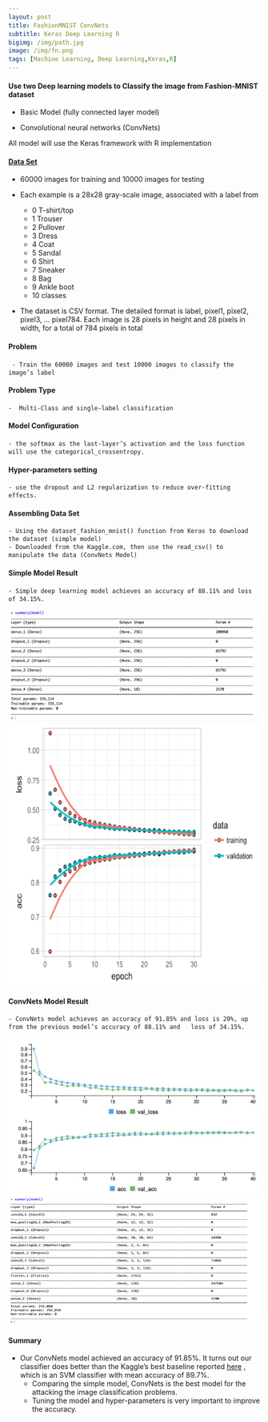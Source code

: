 ```yaml
---
layout: post
title: FashionMNIST ConvNets
subtitle: Keras Deep Learning R
bigimg: /img/path.jpg
image: /img/fn.png
tags: [Machine Learning, Deep Learning,Keras,R]
---
```


#### Use two Deep learning models to Classify the image from Fashion-MNIST dataset

- Basic Model (fully connected layer model)

- Convolutional neural networks (ConvNets)

All model will use the Keras framework with R implementation 

#### [Data Set](https://www.kaggle.com/zalando-research/fashionmnist/data)

- 60000 images for training and 10000 images for testing
- Each example is a 28x28 gray-scale image, associated with a label from 
   + 0 T-shirt/top
   + 1 Trouser
   + 2 Pullover
   + 3 Dress
   + 4 Coat
   + 5 Sandal
   + 6 Shirt
   + 7 Sneaker
   + 8 Bag
   + 9 Ankle boot 
   + 10 classes 

- The dataset is CSV format. The detailed format is label, pixel1, pixel2, pixel3, ... pixel784. Each image is 28 pixels in height and 28 pixels in width, for a total of 784 pixels in total 

#### Problem  
     - Train the 60000 images and test 10000 images to classify the image’s label
#### Problem Type
    -  Multi-Class and single-label classification
#### Model Configuration
    - the softmax as the last-layer’s activation and the loss function will use the categorical_crossentropy. 
#### Hyper-parameters setting
    - use the dropout and L2 regularization to reduce over-fitting effects.
#### Assembling Data Set   
    - Using the dataset_fashion_mnist() function from Keras to download the dataset (simple model)
    - Downloaded from the Kaggle.com, then use the read_csv() to manipulate the data (ConvNets Model)
    
#### Simple Model Result
    - Simple deep learning model achieves an accuracy of 88.11% and loss of 34.15%.

![sim0](/img/plot_image/sim_0.png)
![sim1](/img/plot_image/sim1.png)
    
#### ConvNets Model Result  
    - ConvNets model achieves an accuracy of 91.85% and loss is 20%, up from the previous model’s accuracy of 88.11% and   loss of 34.15%. 

![con](/img/plot_image/simple_res.png)
![con1](/img/plot_image/simple_res2.png)

#### Summary
- Our ConvNets model achieved an accuracy of 91.85%. It turns out our classifier does better than the Kaggle’s best baseline reported [here](https://www.kaggle.com/zalando-research/fashionmnist/data) , which is an SVM classifier with mean accuracy of 89.7%.
   - Comparing the simple model, ConvNets is the best model for the attacking the image classification problems.  
   - Tuning the model and hyper-parameters is very important to improve the accuracy.


     

